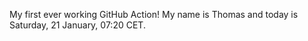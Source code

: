 My first ever working GitHub Action!
My name is Thomas and today is Saturday, 21 January, 07:20 CET. 
